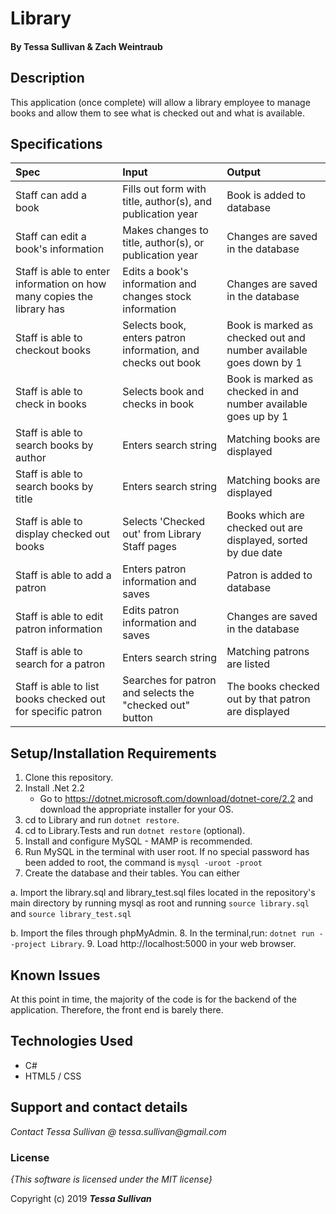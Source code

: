 # Library
#### By **Tessa Sullivan & Zach Weintraub**

## Description

This application (once complete) will allow a library employee to manage books and allow them to see what is checked out and what is available.

## Specifications
| Spec | Input | Output |
| :-------------     | :------------- | :------------- |
| Staff can add a book | Fills out form with title, author(s), and publication year|Book is added to database|
| Staff can edit a book's information | Makes changes to title, author(s), or publication year | Changes are saved in the database |
| Staff is able to enter information on how many copies the library has | Edits a book's information and changes stock information | Changes are saved in the database|
| Staff is able to checkout books | Selects book, enters patron information, and checks out book | Book is marked as checked out and number available goes down by 1|
| Staff is able to check in books | Selects book and checks in book | Book is marked as checked in and number available goes up by 1|
| Staff is able to search books by author | Enters search string | Matching books are displayed |
| Staff is able to search books by title | Enters search string | Matching books are displayed |
| Staff is able to display checked out books | Selects 'Checked out' from Library Staff pages | Books which are checked out are displayed, sorted by due date |
| Staff is able to add a patron | Enters patron information and saves | Patron is added to database |
| Staff is able to edit patron information | Edits patron information and saves | Changes are saved in the database|
| Staff is able to search for a patron | Enters search string | Matching patrons are listed |
| Staff is able to list books checked out for specific patron | Searches for patron and selects the "checked out" button | The books checked out by that patron are displayed |

## Setup/Installation Requirements
1. Clone this repository.
2. Install .Net 2.2 
    * Go to https://dotnet.microsoft.com/download/dotnet-core/2.2 and download the appropriate installer for your OS.
3. cd to Library and run ```dotnet restore```.
4. cd to Library.Tests and run ```dotnet restore``` (optional).
5. Install and configure MySQL - MAMP is recommended.
6. Run MySQL in the terminal with user root.  If no special password has been added to root, the command is ```mysql -uroot -proot```
7. Create the database and their tables.  You can either  

  a. Import the library.sql and library_test.sql files located in the repository's main directory by running mysql as root and running ```source library.sql``` and ```source library_test.sql```   
  
  b. Import the files through phpMyAdmin. 
8. In the terminal,run: ```dotnet run --project Library```.
9. Load http://localhost:5000 in your web browser.

## Known Issues
At this point in time, the majority of the code is for the backend of the application.  Therefore, the front end is barely there.

## Technologies Used

* C#
* HTML5 / CSS

## Support and contact details

_Contact Tessa Sullivan @ tessa.sullivan@gmail.com_

### License

*{This software is licensed under the MIT license}*

Copyright (c) 2019 **_Tessa Sullivan_**